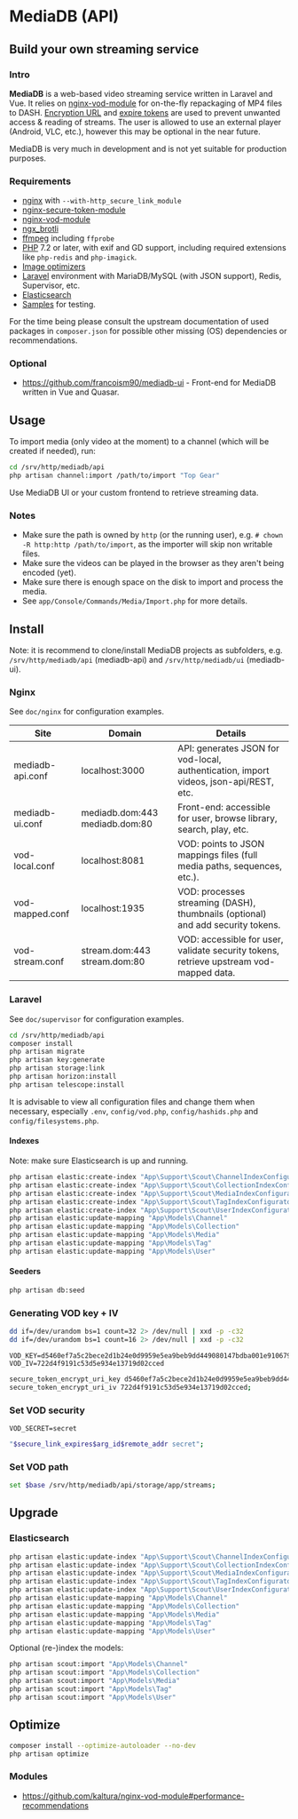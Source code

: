 # MediaDB (API)

## Build your own streaming service

### Intro

**MediaDB** is a web-based video streaming service written in Laravel and Vue.
It relies on [nginx-vod-module](https://github.com/kaltura/nginx-vod-module) for on-the-fly repackaging of MP4 files to DASH. [Encryption URL](https://github.com/kaltura/nginx-secure-token-module) and [expire tokens](https://nginx.org/en/docs/http/ngx_http_secure_link_module.html) are used to prevent unwanted access & reading of streams.
The user is allowed to use an external player (Android, VLC, etc.), however this may be optional in the near future.

MediaDB is very much in development and is not yet suitable for production purposes.

### Requirements

- [nginx](https://nginx.org) with `--with-http_secure_link_module`
- [nginx-secure-token-module](https://github.com/kaltura/nginx-secure-token-module)
- [nginx-vod-module](https://github.com/kaltura/nginx-vod-module)
- [ngx_brotli](https://github.com/google/ngx_brotli)
- [ffmpeg](https://www.ffmpeg.org/) including `ffprobe`
- [PHP](https://php.net/) 7.2 or later, with exif and GD support, including required extensions like `php-redis` and `php-imagick`.
- [Image optimizers](https://docs.spatie.be/laravel-medialibrary/v8/converting-images/optimizing-converted-images/)
- [Laravel](https://laravel.com/docs/7.x) environment with MariaDB/MySQL (with JSON support), Redis, Supervisor, etc.
- [Elasticsearch](https://www.elastic.co/products/elasticsearch)
- [Samples](https://gist.github.com/jsturgis/3b19447b304616f18657) for testing.

For the time being please consult the upstream documentation of used packages in `composer.json` for possible other missing (OS) dependencies or recommendations.

### Optional

- <https://github.com/francoism90/mediadb-ui> - Front-end for MediaDB written in Vue and Quasar.

## Usage

To import media (only video at the moment) to a channel (which will be created if needed), run:

```bash
cd /srv/http/mediadb/api
php artisan channel:import /path/to/import "Top Gear"
```

Use MediaDB UI or your custom frontend to retrieve streaming data.

### Notes

- Make sure the path is owned by `http` (or the running user), e.g. `# chown -R http:http /path/to/import`, as the importer will skip non writable files.
- Make sure the videos can be played in the browser as they aren't being encoded (yet).
- Make sure there is enough space on the disk to import and process the media.
- See `app/Console/Commands/Media/Import.php` for more details.

## Install

Note: it is recommend to clone/install MediaDB projects as subfolders, e.g. `/srv/http/mediadb/api` (mediadb-api) and `/srv/http/mediadb/ui` (mediadb-ui).

### Nginx

See `doc/nginx` for configuration examples.

| Site             | Domain                         | Details                                                                                |
|------------------|--------------------------------|----------------------------------------------------------------------------------------|
| mediadb-api.conf | localhost:3000                 | API: generates JSON for vod-local, authentication, import videos, json-api/REST, etc.  |
| mediadb-ui.conf  | mediadb.dom:443 mediadb.dom:80 | Front-end: accessible for user, browse library, search, play, etc.                     |
| vod-local.conf   | localhost:8081                 | VOD: points to JSON mappings files (full media paths, sequences, etc.).                |
| vod-mapped.conf  | localhost:1935                 | VOD: processes streaming (DASH), thumbnails (optional) and add security tokens.        |
| vod-stream.conf  | stream.dom:443 stream.dom:80   | VOD: accessible for user, validate security tokens, retrieve upstream vod-mapped data. |

### Laravel

See `doc/supervisor` for configuration examples.

```bash
cd /srv/http/mediadb/api
composer install
php artisan migrate
php artisan key:generate
php artisan storage:link
php artisan horizon:install
php artisan telescope:install
```

It is advisable to view all configuration files and change them when necessary, especially `.env`, `config/vod.php`, `config/hashids.php` and `config/filesystems.php`.

#### Indexes

Note: make sure Elasticsearch is up and running.

```bash
php artisan elastic:create-index "App\Support\Scout\ChannelIndexConfigurator"
php artisan elastic:create-index "App\Support\Scout\CollectionIndexConfigurator"
php artisan elastic:create-index "App\Support\Scout\MediaIndexConfigurator"
php artisan elastic:create-index "App\Support\Scout\TagIndexConfigurator"
php artisan elastic:create-index "App\Support\Scout\UserIndexConfigurator"
php artisan elastic:update-mapping "App\Models\Channel"
php artisan elastic:update-mapping "App\Models\Collection"
php artisan elastic:update-mapping "App\Models\Media"
php artisan elastic:update-mapping "App\Models\Tag"
php artisan elastic:update-mapping "App\Models\User"
```

#### Seeders

```bash
php artisan db:seed
```

### Generating VOD key + IV

```bash
dd if=/dev/urandom bs=1 count=32 2> /dev/null | xxd -p -c32
dd if=/dev/urandom bs=1 count=16 2> /dev/null | xxd -p -c32
```

```env
VOD_KEY=d5460ef7a5c2bece2d1b24e0d9959e5ea9beb9dd449080147bdba001e9106793
VOD_IV=722d4f9191c53d5e934e13719d02cced
```

```bash
secure_token_encrypt_uri_key d5460ef7a5c2bece2d1b24e0d9959e5ea9beb9dd449080147bdba001e9106793;
secure_token_encrypt_uri_iv 722d4f9191c53d5e934e13719d02cced;
```

### Set VOD security

```env
VOD_SECRET=secret
```

```bash
"$secure_link_expires$arg_id$remote_addr secret";
```

### Set VOD path

```bash
set $base /srv/http/mediadb/api/storage/app/streams;
```

## Upgrade

### Elasticsearch

```bash
php artisan elastic:update-index "App\Support\Scout\ChannelIndexConfigurator"
php artisan elastic:update-index "App\Support\Scout\CollectionIndexConfigurator"
php artisan elastic:update-index "App\Support\Scout\MediaIndexConfigurator"
php artisan elastic:update-index "App\Support\Scout\TagIndexConfigurator"
php artisan elastic:update-index "App\Support\Scout\UserIndexConfigurator"
php artisan elastic:update-mapping "App\Models\Channel"
php artisan elastic:update-mapping "App\Models\Collection"
php artisan elastic:update-mapping "App\Models\Media"
php artisan elastic:update-mapping "App\Models\Tag"
php artisan elastic:update-mapping "App\Models\User"
```

Optional (re-)index the models:

```bash
php artisan scout:import "App\Models\Channel"
php artisan scout:import "App\Models\Collection"
php artisan scout:import "App\Models\Media"
php artisan scout:import "App\Models\Tag"
php artisan scout:import "App\Models\User"
```

## Optimize

```bash
composer install --optimize-autoloader --no-dev
php artisan optimize
```

### Modules

- <https://github.com/kaltura/nginx-vod-module#performance-recommendations>
